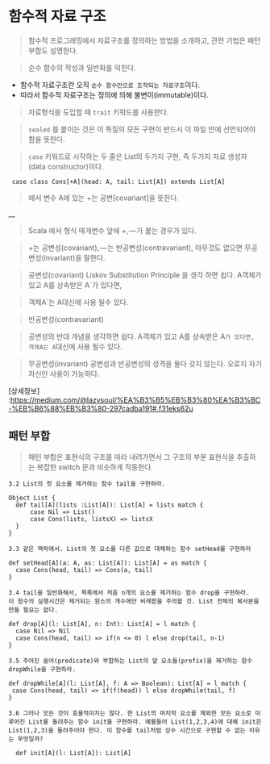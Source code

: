# 함수적 자료 구조

> 함수적 프로그래밍에서 자료구조를 정의하는 방법을 소개하고, 관련 기법은 패턴 부합도 설명한다.

> 순수 함수의 작성과 일반화를 익힌다.


* 함수적 자료구조란 오직 `순수 함수만으로 조작되는 자료구조`이다.
* 따라서 함수적 자료구조는 정의에 의해 불변이(immutable)이다.

> 자료형식을 도입할 때 `trait` 키워드를 사용한다.

> `sealed` 를 붙이는 것은 이 특질의 모든 구현이 반드시 이 파일 안에 선언되어야 함을 뜻한다.

> `case` 키워드로 시작하는 두 줄은 List의 두가지 구현, 즉 두가지 자료 생성자(data constructor)이다.

```
 case class Cons[+A](head: A, tail: List[A]) extends List[A]
```

> 에서 변수 A에 있는 +는 공변[covariant]을 뜻한다.

__

> Scala 에서 형식 매개변수 앞에 +, — 가 붙는 경우가 있다.

> +는 공변성(covariant), — 는 반공변성(contravariant), 아무것도 없으면 무공변성(invariant)을 말한다.

> 공변성(covariant)
> Liskov Substitution Principle 을 생각 하면 쉽다. A객체가 있고 A를 상속받은 A`가 있다면,

> 객체A`는 A대신에 사용 될수 있다.

> 반공변성(contravariant)

> 공변성의 반대 개념을 생각하면 쉽다. A객체가 있고 A를 상속받은 A`가 있다면, 객체A는 A`대신에 사용 될수 있다.

> 무공변성(invariant)
공변성과 반공변성의 성격을 둘다 갖지 않는다. 오로지 자기 자신만 사용이 가능하다.

[상세정보] :https://medium.com/@lazysoul/%EA%B3%B5%EB%B3%80%EA%B3%BC-%EB%B6%88%EB%B3%80-297cadba191#.f31eks62u


## 패턴 부합
> 패턴 부합은 표현식의 구조를 따라 내려가면서 그 구조의 부분 표현식을 추출하는 복잡한 switch 문과 비슷하게 작동한다.



`3.2 List의 첫 요소를 제거하는 함수 tail을 구현하라.`
```
Object List {
  def tail[A](lists :List[A]): List[A] = lists match {
      case Nil => List()
      case Cons(lists, listsX) => listsX
  }
}
```

`3.3 같은 맥락에서. List의 첫 요소를 다른 값으로 대체하는 함수 setHead를 구현하라`
```
def setHead[A](a: A, as: List[A]): List[A] = as match {
  case Cons(head, tail) => Cons(a, tail)
}
```
`3.4 tail을 일반화해서, 목록에서 처음 n개의 요소를 제거하는 함수 drop을 구현하라.  
이 함수의 실행시간은 제거되는 원소의 개수에만 비례함을 주의할 것. List 전체의 복사본을 만들 필요는 없다.`


```
def drop[A](l: List[A], n: Int): List[A] = l match {
  case Nil => Nil
  case Cons(head, tail) => if(n <= 0) l else drop(tail, n-1)
}
```

`3.5 주어진 술어(predicate)와 부합하는 List의 앞 요소들(prefix)을 제거하는 함수 dropWhile을 구현하라.`

```
def dropWhile[A](l: List[A], f: A => Boolean): List[A] = l match {
 case Cons(head, tail) => if(f(head)) l else dropWhile(tail, f)
}
```

`3.6 그러나 모든 것이 효율적이지는 않다. 한 List의 마지막 요소를 제외한 모든 요소로 이루어진 List를 돌려주는 함수 init을 구현하라. 예를들어 List(1,2,3,4)에 대해 init은 List(1,2,3)을 돌려주어야 한다. 이 함수를 tail처럼 상수 시간으로 구현할 수 없는 이유는 무엇일까?
`

```
  def init[A](l: List[A]): List[A] 
```


